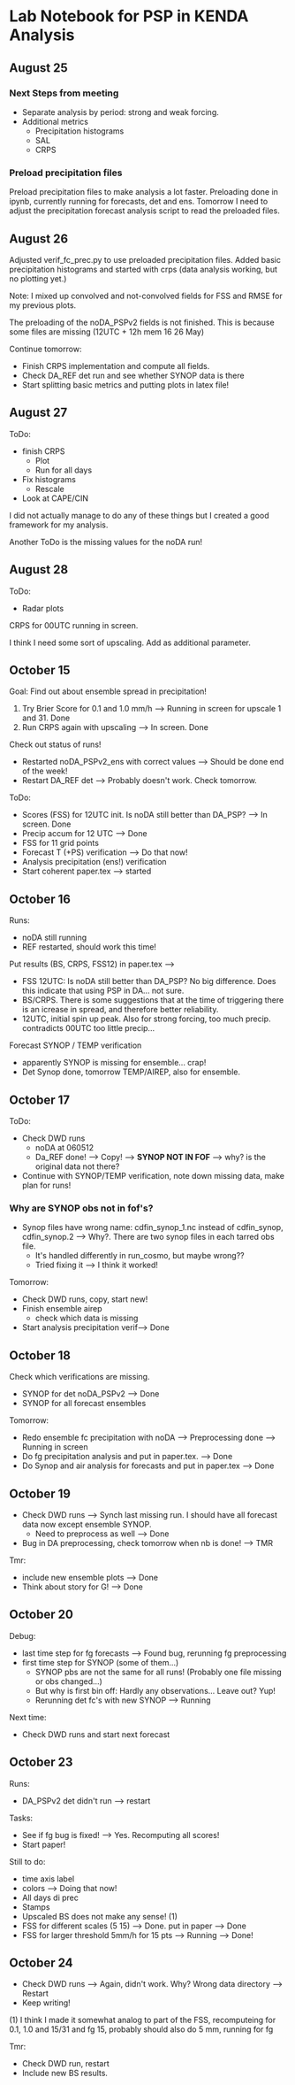 # Lab Notebook for PSP in KENDA Analysis

## August 25

### Next Steps from meeting
- Separate analysis by period: strong and weak forcing. 
- Additional metrics
    - Precipitation histograms
    - SAL
    - CRPS

### Preload precipitation files
Preload precipitation files to make analysis a lot faster. 
Preloading done in ipynb, currently running for forecasts, det and ens.
Tomorrow I need to adjust the precipitation forecast analysis script to read the preloaded files. 

## August 26
Adjusted verif_fc_prec.py to use preloaded precipitation files. Added basic precipitation histograms and started with crps (data analysis working, but no plotting yet.)

Note: I mixed up convolved and not-convolved fields for FSS and RMSE for my previous plots. 

The preloading of the noDA_PSPv2 fields is not finished. This is because some files are missing (12UTC + 12h mem 16 26 May)

Continue tomorrow:
- Finish CRPS implementation and compute all fields. 
- Check DA_REF det run and see whether SYNOP data is there
- Start splitting basic metrics and putting plots in latex file!

## August 27

ToDo:
- finish CRPS
    - Plot
    - Run for all days
- Fix histograms
    - Rescale
- Look at CAPE/CIN

I did not actually manage to do any of these things but I created a good framework for my analysis.

Another ToDo is the missing values for the noDA run!


## August 28

ToDo:
- Radar plots

CRPS for 00UTC running in screen.

I think I need some sort of upscaling. Add as additional parameter.


## October 15

Goal: Find out about ensemble spread in precipitation!

1. Try Brier Score for 0.1 and 1.0 mm/h --> Running in screen for upscale 1 and 31. Done
2. Run CRPS again with upscaling --> In screen. Done

Check out status of runs!

- Restarted noDA_PSPv2_ens with correct values --> Should be done end of the week!
- Restart DA_REF det --> Probably doesn't work. Check tomorrow.

ToDo:
- Scores (FSS) for 12UTC init. Is noDA still better than DA_PSP? --> In screen. Done
- Precip accum for 12 UTC --> Done
- FSS for 11 grid points
- Forecast T (+PS) verification --> Do that now!
- Analysis precipitation (ens!) verification
- Start coherent paper.tex --> started


## October 16

Runs:
- noDA still running
- REF restarted, should work this time!

Put results (BS, CRPS, FSS12) in paper.tex --> 
- FSS 12UTC: Is noDA still better than DA_PSP? No big difference. Does this indicate that using PSP in DA... not sure.
- BS/CRPS. There is some suggestions that at the time of triggering there is an icrease in spread, and therefore better reliability.
- 12UTC, initial spin up peak. Also for strong forcing, too much precip. contradicts 00UTC too little precip... 

Forecast SYNOP / TEMP verification
- apparently SYNOP is missing for ensemble... crap!
- Det Synop done, tomorrow TEMP/AIREP, also for ensemble.


## October 17 

ToDo: 
- Check DWD runs
    - noDA at 060512
    - Da_REF done! --> Copy! --> **SYNOP NOT IN FOF** --> why? is the original data not there?
- Continue with SYNOP/TEMP verification, note down missing data, make plan for runs!

### Why are SYNOP obs not in fof's?
- Synop files have wrong name: cdfin_synop_1.nc instead of cdfin_synop, cdfin_synop.2 --> Why?. There are two synop files in each tarred obs file. 
    - It's handled differently in run_cosmo, but maybe wrong??
    - Tried fixing it --> I think it worked!

Tomorrow:
- Check DWD runs, copy, start new!
- Finish ensemble airep
    - check which data is missing
- Start analysis precipitation verif--> Done

## October 18

Check which verifications are missing.
- SYNOP for det noDA_PSPv2 --> Done
- SYNOP for all forecast ensembles

Tomorrow:
- Redo ensemble fc precipitation with noDA --> Preprocessing done --> Running in screen
- Do fg precipitation analysis and put in paper.tex. --> Done
- Do Synop and air analysis for forecasts and put in paper.tex --> Done

## October 19

- Check DWD runs --> Synch last missing run. I should have all forecast data now except ensemble SYNOP.
    - Need to preprocess as well --> Done
- Bug in DA preprocessing, check tomorrow when nb is done! --> TMR

Tmr:
- include new ensemble plots --> Done
- Think about story for G! --> Done


## October 20

Debug:
- last time step for fg forecasts --> Found bug, rerunning fg preprocessing
- first time step for SYNOP (some of them...)
    - SYNOP pbs are not the same for all runs! (Probably one file missing or obs changed...)
    - But why is first bin off: Hardly any observations... Leave out? Yup!
    - Rerunning det fc's with new SYNOP --> Running

Next time:
- Check DWD runs and start next forecast

## October 23

Runs:
- DA_PSPv2 det didn't run --> restart

Tasks:
- See if fg bug is fixed! --> Yes. Recomputing all scores!
- Start paper!

Still to do:
- time axis label
- colors --> Doing that now!
- All days di prec
- Stamps
- Upscaled BS does not make any sense! (1)
- FSS for different scales (5 15) --> Done. put in paper --> Done
- FSS for larger threshold 5mm/h for 15 pts --> Running --> Done!

## October 24

- Check DWD runs --> Again, didn't work. Why? Wrong data directory --> Restart
- Keep writing!

(1) I think I made it somewhat analog to part of the FSS, recomputeing for 0.1, 1.0 and 15/31 and fg 15, probably should also do 5 mm, running for fg


Tmr: 
- Check DWD run, restart
- Include new BS results.